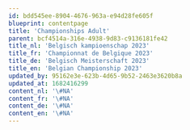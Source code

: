 ```yaml
---
id: bdd545ee-8904-4676-963a-e94d28fe605f
blueprint: contentpage
title: 'Championships Adult'
parent: bcf4514a-316e-4938-9d83-c9136181fe42
title_nl: 'Belgisch kampioenschap 2023'
title_fr: 'Championnat de Belgique 2023'
title_de: 'Belgisch Meisterschaft 2023'
title_en: 'Belgian Championship 2023'
updated_by: 95162e3e-623b-4d65-9b52-2463e3620b8a
updated_at: 1682416299
content_nl: '\#NA'
content_fr: '\#NA'
content_de: '\#NA'
content_en: '\#NA'
---
```


